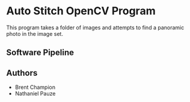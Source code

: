 # Auto Stitch OpenCV Program

This program takes a folder of images and attempts to find a panoramic photo in the image set. 

## Software Pipeline


## Authors
- Brent Champion
- Nathaniel Pauze